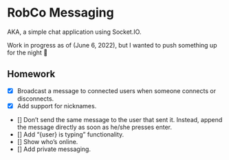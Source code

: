 # RobCo Messaging

AKA, a simple chat application using Socket.IO.

Work in progress as of (June 6, 2022), but I wanted to push something up for the night 🌙

## Homework

- [x] Broadcast a message to connected users when someone connects or disconnects.
- [x] Add support for nicknames.
- [] Don’t send the same message to the user that sent it. Instead, append the message directly as soon as he/she presses enter.
- [] Add “{user} is typing” functionality.
- [] Show who’s online.
- [] Add private messaging.
